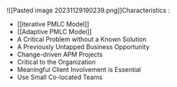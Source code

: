 ![[Pasted image 20231129190239.png]]Characteristics :
- [[iterative PMLC Model]]
- [[Adaptive PMLC Model]]
- A Critical Problem without a Known Solution 
- A Previously Untapped Business Opportunity 
- Change-driven APM Projects 
- Critical to the Organization 
- Meaningful Client Involvement is Essential 
- Use Small Co-located Teams
